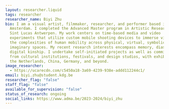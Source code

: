 ```yaml
---
layout: researcher.liquid
tags: researcher
researcher_name: Biyi Zhu
bio: I am a visual artist, filmmaker, researcher, and performer based in
  Amsterdam. I completed the Advanced Master program in Artistic Research at
  Sint Lucas Antwerpen. My work centers on time-based media and video
  experiments that utilize custom mobile shooting devices to immerse viewers in
  the complexities of human mobility across physical, virtual, symbolic, and
  imaginary spaces. My recent research interests encompass memory, diaspora, and
  digital kinship. I undertake self-initiated projects as well as commissions
  from cultural institutions, festivals, and design studios, with exhibitions in
  the Netherlands, China, Germany, and beyond.
image_researcher:
  - https://ucarecdn.com/c5450a18-3a69-4239-938e-addd112244c1/
email: biyi.zhu@student.kdg.be
researcher_flag: "false"
staff_flag: "false"
available_for_supervision: "false"
status_of_research: ongoing
social_links: https://www.adma.be/2023-2024/biyi_zhu
---
```


